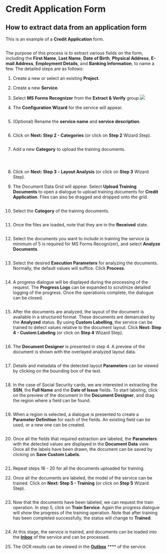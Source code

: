 # Credit Application Form

## How to extract data from an application form

This is an example of a **Credit Application** form.

<figure><img src="../../.gitbook/assets/image (33) (1) (1) (2).png" alt=""><figcaption></figcaption></figure>

The purpose of this process is to extract various fields on the form, including the **First Name**, **Last Name**, **Date of Birth**, **Physical Address**, **E-mail Address**, **Employment Details**, and **Banking Information**, to name a few. The detailed steps are as follows:

1. Create a new or select an existing **Project**.
2. Create a new **Service**.
3. Select **MS Forms Recognizer** from the **Extract & Verify** group.![](<../../.gitbook/assets/image (229).png>)
4.  The **Configuration Wizard** for the service will appear.

    <figure><img src="../../.gitbook/assets/image (59).png" alt=""><figcaption></figcaption></figure>
5.  (Optional) Rename the **service name** and **service description**.

    <figure><img src="../../.gitbook/assets/image (91).png" alt=""><figcaption></figcaption></figure>
6.  Click on **Next: Step 2 - Categories** (or click on **Step 2** Wizard Step).

    <figure><img src="../../.gitbook/assets/image (69).png" alt=""><figcaption></figcaption></figure>
7.  Add a new **Category** to upload the training documents.

    <figure><img src="../../.gitbook/assets/image (96).png" alt=""><figcaption></figcaption></figure>

    <figure><img src="../../.gitbook/assets/image (232).png" alt=""><figcaption></figcaption></figure>

    <figure><img src="../../.gitbook/assets/image (237).png" alt=""><figcaption></figcaption></figure>
8. Click on **Next: Step 3** **- Layout Analysis** (or click on **Step 3** Wizard Step).
9.  The Document Data Grid will appear. Select **Upload Training Documents** to open a dialogue to upload training documents for **Credit Application**. Files can also be dragged and dropped onto the grid.

    <figure><img src="../../.gitbook/assets/image (161).png" alt=""><figcaption></figcaption></figure>
10. Select the **Category** of the training documents.

    <figure><img src="../../.gitbook/assets/image (198).png" alt=""><figcaption></figcaption></figure>
11. Once the files are loaded, note that they are in the **Received** state.

    <figure><img src="../../.gitbook/assets/image (223).png" alt=""><figcaption></figcaption></figure>
12. Select the documents you want to include in training the service (a minimum of 5 is required for MS Forms Recognizer), and select **Analyze Documents**.

    <figure><img src="../../.gitbook/assets/image (239).png" alt=""><figcaption></figcaption></figure>
13. Select the desired **Execution Parameters** for analyzing the documents. Normally, the default values will suffice. Click **Process**.

    <figure><img src="../../.gitbook/assets/image (105).png" alt=""><figcaption></figcaption></figure>
14. A progress dialogue will be displayed during the processing of the request. The **Progress Logs** can be expanded to scrutinize detailed logging of the progress. Once the operationis complete, the dialogue can be closed.

    <figure><img src="../../.gitbook/assets/image (40).png" alt=""><figcaption></figcaption></figure>
15. After the documents are analyzed, the layout of the document is available in a structured format. These documents are demarcated by the **Analyzed** status. By using **Custom Labelling**, the service can be trained to detect values relative to the document layout. Click **Next: Step 4 - Custom Labeling** (or click on **Step 4** Wizard Step).

    <figure><img src="../../.gitbook/assets/image (238).png" alt=""><figcaption></figcaption></figure>
16. The **Document Designer** is presented in step 4. A preview of the document is shown with the overlayed analyzed layout data.

    <figure><img src="../../.gitbook/assets/image (188).png" alt=""><figcaption></figcaption></figure>
17. Details and metadata of the detected layout **Parameters** can be viewed by clicking on the bounding box of the text.

    <figure><img src="../../.gitbook/assets/image (253).png" alt=""><figcaption></figcaption></figure>
18. In the case of Social Security cards, we are interested in extracting the **SSN**, the **Full Name** and the **Date of Issue** fields. To start labeling, click on the preview of the document in the **Document Designer**, and drag the region where a field can be found.

    <figure><img src="../../.gitbook/assets/image (95).png" alt=""><figcaption></figcaption></figure>
19. When a region is selected, a dialogue is presented to create a **Parameter Definition** for each of the fields. An existing field can be used, or a new one can be created.

    <figure><img src="../../.gitbook/assets/image (107).png" alt=""><figcaption></figcaption></figure>
20. Once all the fields that required extraction are labeled, the **Parameters** with the detected values are displayed in the **Document Data** view. Once all the labels have been drawn, the document can be saved by clicking on **Save Custom Labels.**

    <figure><img src="../../.gitbook/assets/image (102).png" alt=""><figcaption></figcaption></figure>
21. Repeat steps 18 - 20 for all the documents uploaded for training.
22. Once all the documents are labeled, the model of the service can be trained. Click on **Next: Step 5 - Training** (or click on **Step 5** Wizard Step).

    <figure><img src="../../.gitbook/assets/image (70).png" alt=""><figcaption></figcaption></figure>
23. Now that the documents have been labeled, we can request the train operation. In step 5, click on **Train Service**. Again the progress dialogue will show the progress of the training operation. Note that after training has been completed successfully, the status will change to **Trained**.

    <figure><img src="../../.gitbook/assets/image (16) (1) (1) (1) (2) (1) (1) (1).png" alt=""><figcaption></figcaption></figure>
24. At this stage, the service is trained, and documents can be loaded into the [**Inbox**](broken-reference) of the service and can be processed.
25. The OCR results can be viewed in the [**Outbox**](broken-reference) \*\*\*\* of the service.
